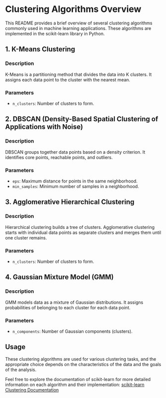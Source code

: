 # Clustering Algorithms Overview

This README provides a brief overview of several clustering algorithms commonly used in machine learning applications. These algorithms are implemented in the scikit-learn library in Python.

## 1. K-Means Clustering

### Description
K-Means is a partitioning method that divides the data into K clusters. It assigns each data point to the cluster with the nearest mean.

### Parameters
- `n_clusters`: Number of clusters to form.

## 2. DBSCAN (Density-Based Spatial Clustering of Applications with Noise)

### Description
DBSCAN groups together data points based on a density criterion. It identifies core points, reachable points, and outliers.

### Parameters
- `eps`: Maximum distance for points in the same neighborhood.
- `min_samples`: Minimum number of samples in a neighborhood.

## 3. Agglomerative Hierarchical Clustering

### Description
Hierarchical clustering builds a tree of clusters. Agglomerative clustering starts with individual data points as separate clusters and merges them until one cluster remains.

### Parameters
- `n_clusters`: Number of clusters to form.

## 4. Gaussian Mixture Model (GMM)

### Description
GMM models data as a mixture of Gaussian distributions. It assigns probabilities of belonging to each cluster for each data point.

### Parameters
- `n_components`: Number of Gaussian components (clusters).

## Usage
These clustering algorithms are used for various clustering tasks, and the appropriate choice depends on the characteristics of the data and the goals of the analysis.

Feel free to explore the documentation of scikit-learn for more detailed information on each algorithm and their implementation: [scikit-learn Clustering Documentation](https://scikit-learn.org/stable/modules/clustering.html)

